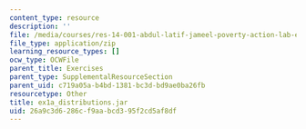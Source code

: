 ```yaml
---
content_type: resource
description: ''
file: /media/courses/res-14-001-abdul-latif-jameel-poverty-action-lab-executive-training-evaluating-social-programs-2009-spring-2009/26a9c3d6286cf9aabcd395f2cd5af8df_ex1a_distributions.jar
file_type: application/zip
learning_resource_types: []
ocw_type: OCWFile
parent_title: Exercises
parent_type: SupplementalResourceSection
parent_uid: c719a05a-b4bd-1381-bc3d-bd9ae0ba26fb
resourcetype: Other
title: ex1a_distributions.jar
uid: 26a9c3d6-286c-f9aa-bcd3-95f2cd5af8df
---
```

